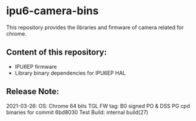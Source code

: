 # ipu6-camera-bins

This repository provides the libraries and firmware of camera related for chrome.

## Content of this repository:
* IPU6EP firmware
* Library binary dependencies for IPU6EP HAL

## Release Note:
2021-03-26:
OS:           Chrome 64 bits
TGL FW tag:   B0 signed PO & DSS PG cpd binaries for commit 6bd8030
Test Build:   internal build(27)
